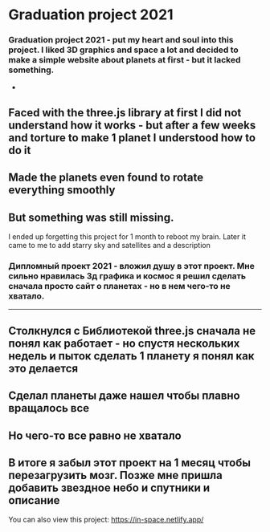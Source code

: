 # Graduation project 2021

### Graduation project 2021 - put my heart and soul into this project. I liked 3D graphics and space a lot and decided to make a simple website about planets at first - but it lacked something.
-
Faced with the three.js library at first I did not understand how it works - but after a few weeks and torture to make 1 planet I understood how to do it 
-
Made the planets even found to rotate everything smoothly 
-
But something was still missing. 
-
I ended up forgetting this project for 1 month to reboot my brain.  Later it came to me to add starry sky and satellites and a description 


### Дипломный проект 2021 - вложил душу в этот проект. Мне сильно нравилась 3д графика и космос я решил сделать сначала просто сайт о планетах - но в нем чего-то не хватало.
---
Столкнулся с Библиотекой three.js сначала не понял как работает - но спустя нескольких недель и пыток сделать 1 планету я понял как это делается 
---
Сделал планеты даже нашел чтобы плавно вращалось все 
---
Но чего-то все равно не хватало 
---
В итоге я забыл этот проект на 1 месяц чтобы перезагрузить мозг.  Позже мне пришла добавить звездное небо и спутники и описание 
---

You can also view this project:
https://in-space.netlify.app/
